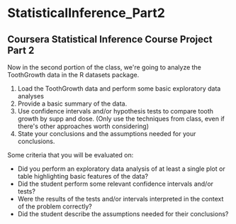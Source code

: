 # StatisticalInference_Part2
## Coursera Statistical Inference Course Project Part 2  

Now in the second portion of the class, we're going to analyze the ToothGrowth data in the R datasets package.  

1. Load the ToothGrowth data and perform some basic exploratory data analyses  
2. Provide a basic summary of the data.  
3. Use confidence intervals and/or hypothesis tests to compare tooth growth by supp and dose. (Only use the techniques from class, even if there's other approaches worth considering)  
4. State your conclusions and the assumptions needed for your conclusions.  

Some criteria that you will be evaluated on:  
* Did you  perform an exploratory data analysis of at least a single plot or table highlighting basic features of the data?  
* Did the student perform some relevant confidence intervals and/or tests?  
* Were the results of the tests and/or intervals interpreted in the context of the problem correctly?  
* Did the student describe the assumptions needed for their conclusions?  
